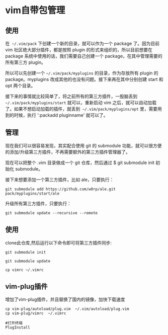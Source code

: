 # vim自带包管理

## 使用

在` ~/.vim/pack` 下创建一个新的目录，就可以作为一个 package 了。因为目前 vim 社区绝大部分插件，都是按照 plugin 的形式来组织的，所以目前想要在 package 系统中使用的话，我们需要自己创建一个 package，在其中管理需要的所有第三方 plugin。

所以可以先创建一个 `~/.vim/pack/myplugins` 的目录，作为存放所有 plugin 的 package。myplugins 改成其他的也没有问题。接下来再在其中分别创建 start 和 opt 两个目录。

接下来的事情就比较简单了，将之前所有的第三方插件，一股脑丢到` ~/.vim/pack/myplugins/start` 就可以，重新启动 vim 之后，就可以自动加载了。如果不想启动加载的插件，就丢到` ~/.vim/pack/myplugins/opt` 里，需要用到的时候，执行 ':packadd pluginname' 就可以了。

## 管理

现在我们可以很容易发现，其实配合使用 git 的 submodule 功能，就可以很方便的添加/升级第三方插件，不再需要额外的第三方插件管理器了。

现在可以把整个 .vim 目录做成一个 git 仓库，然后通过 $ git submodule init 初始化 submodule。

接下来想要添加一个第三方插件，比如 ale，只要执行：

``` shell
git submodule add https://github.com/w0rp/ale.git pack/myplugins/start/ale
```

升级所有第三方插件，只要执行：

``` shell
git submodule update --recursive --remote
```

## 使用

clone此仓库,然后运行以下命令即可将第三方插件同步:

``` shell
git submodule init

git submodule update

cp vimrc ~/.vimrc
```

## vim-plug插件

增加了vim-plug插件，并且替换了国内的镜像，加快下载速度

``` shell
cp vim-plug/autoload/plug.vim  ~/.vim/autoload/plug.vim
cp vim-plug/vimrc  ~/.vimrc

#打开终端
PlugInstall
```
